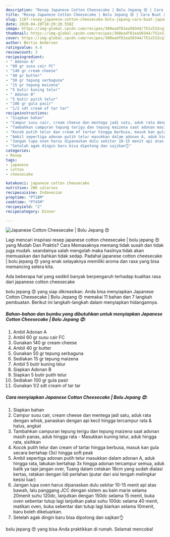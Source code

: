 ```yaml
---
description: "Resep Japanese Cotton Cheesecake | Bolu Jepang 😍 | Cara Buat Japanese Cotton Cheesecake | Bolu Jepang 😍 Yang Sempurna"
title: "Resep Japanese Cotton Cheesecake | Bolu Jepang 😍 | Cara Buat Japanese Cotton Cheesecake | Bolu Jepang 😍 Yang Sempurna"
slug: 1187-resep-japanese-cotton-cheesecake-bolu-jepang-cara-buat-japanese-cotton-cheesecake-bolu-jepang-yang-sempurna
date: 2020-04-28T18:29:20.558Z
image: https://img-global.cpcdn.com/recipes/360eadf81ea50344/751x532cq70/japanese-cotton-cheesecake-bolu-jepang-😍-foto-resep-utama.jpg
thumbnail: https://img-global.cpcdn.com/recipes/360eadf81ea50344/751x532cq70/japanese-cotton-cheesecake-bolu-jepang-😍-foto-resep-utama.jpg
cover: https://img-global.cpcdn.com/recipes/360eadf81ea50344/751x532cq70/japanese-cotton-cheesecake-bolu-jepang-😍-foto-resep-utama.jpg
author: Bertie Anderson
ratingvalue: 4.4
reviewcount: 3
recipeingredient:
- " Adonan A"
- "60 gr susu cair FC"
- "140 gr cream cheese"
- "40 gr butter"
- "50 gr tepung serbaguna"
- "15 gr tepung maizena"
- "5 butir kuning telur"
- " Adonan B"
- "5 butir putih telur"
- "100 gr gula pasir"
- "1/2 sdt cream of tar tar"
recipeinstructions:
- "Siapkan bahan"
- "Campur susu cair, cream cheese dan mentega jadi satu, aduk rata dengan whisk, panaskan dengan api kecil hingga tercampur rata &amp; halus, angkat"
- "Tambahkan campuran tepung terigu dan tepung maizena saat adonan masih panas, aduk hingga rata Masukkan kuning telur, aduk hingga rata, sisihkan"
- "Kocok putih telur dan cream of tartar hingga berbusa, masuk kan gula secara bertahap (3x) hingga soft peak"
- "Ambil sepertiga adonan putih telur masukkan dalam adonan A, aduk hingga rata, lakukan bertahap 3x hingga adonan tercampur semua, aduk balik ya tapi jangan over, Tuang dalam cetakan 18cm yang sudah dialasi kertas, ratakan dengan lidi perlahan (putar dari sisi tengah melingkar kesisi luar)"
- "Jangan lupa oven harus dipanaskan dulu sekitar 10-15 menit api atas bawah, lalu panggang JCC dengan sistem au bain marie selama 20menit suhu 120dc, lanjutkan dengan 150dc selama 15 menit, buka oven sebentar tutup lagi lanjutkan pakai suhu 100dc selama 40 menit, matikan oven, buka sebentar dan tutup lagi biarkan selama 10menit, baru boleh dikeluarkan."
- "Setelah agak dingin baru bisa dipotong dan sajikan👌"
categories:
- Resep
tags:
- japanese
- cotton
- cheesecake

katakunci: japanese cotton cheesecake 
nutrition: 206 calories
recipecuisine: Indonesian
preptime: "PT18M"
cooktime: "PT45M"
recipeyield: "2"
recipecategory: Dinner

---
```



![Japanese Cotton Cheesecake | Bolu Jepang 😍](https://img-global.cpcdn.com/recipes/360eadf81ea50344/751x532cq70/japanese-cotton-cheesecake-bolu-jepang-😍-foto-resep-utama.jpg)

Lagi mencari inspirasi resep japanese cotton cheesecake | bolu jepang 😍 yang Mudah Dan Praktis? Cara Memasaknya memang tidak susah dan tidak juga mudah. seandainya salah mengolah maka hasilnya tidak akan memuaskan dan bahkan tidak sedap. Padahal japanese cotton cheesecake | bolu jepang 😍 yang enak selayaknya memiliki aroma dan rasa yang bisa memancing selera kita.

Ada beberapa hal yang sedikit banyak berpengaruh terhadap kualitas rasa dari japanese cotton cheesecake 

 bolu jepang 😍 yang siap dikreasikan. Anda bisa menyiapkan Japanese Cotton Cheesecake | Bolu Jepang 😍 memakai 11 bahan dan 7 langkah pembuatan. Berikut ini langkah-langkah dalam menyiapkan hidangannya.

<!--inarticleads1-->

##### Bahan-bahan dan bumbu yang dibutuhkan untuk menyiapkan Japanese Cotton Cheesecake | Bolu Jepang 😍:

1. Ambil  Adonan A
1. Ambil 60 gr susu cair FC
1. Gunakan 140 gr cream cheese
1. Ambil 40 gr butter
1. Gunakan 50 gr tepung serbaguna
1. Sediakan 15 gr tepung maizena
1. Ambil 5 butir kuning telur
1. Siapkan  Adonan B
1. Siapkan 5 butir putih telur
1. Sediakan 100 gr gula pasir
1. Gunakan 1/2 sdt cream of tar tar




<!--inarticleads2-->

##### Cara menyiapkan Japanese Cotton Cheesecake | Bolu Jepang 😍:

1. Siapkan bahan
1. Campur susu cair, cream cheese dan mentega jadi satu, aduk rata dengan whisk, panaskan dengan api kecil hingga tercampur rata &amp; halus, angkat
1. Tambahkan campuran tepung terigu dan tepung maizena saat adonan masih panas, aduk hingga rata - Masukkan kuning telur, aduk hingga rata, sisihkan
1. Kocok putih telur dan cream of tartar hingga berbusa, masuk kan gula secara bertahap (3x) hingga soft peak
1. Ambil sepertiga adonan putih telur masukkan dalam adonan A, aduk hingga rata, lakukan bertahap 3x hingga adonan tercampur semua, aduk balik ya tapi jangan over, Tuang dalam cetakan 18cm yang sudah dialasi kertas, ratakan dengan lidi perlahan (putar dari sisi tengah melingkar kesisi luar)
1. Jangan lupa oven harus dipanaskan dulu sekitar 10-15 menit api atas bawah, lalu panggang JCC dengan sistem au bain marie selama 20menit suhu 120dc, lanjutkan dengan 150dc selama 15 menit, buka oven sebentar tutup lagi lanjutkan pakai suhu 100dc selama 40 menit, matikan oven, buka sebentar dan tutup lagi biarkan selama 10menit, baru boleh dikeluarkan.
1. Setelah agak dingin baru bisa dipotong dan sajikan👌




 bolu jepang 😍 yang bisa Anda praktikkan di rumah. Selamat mencoba!
